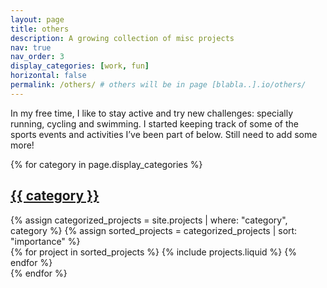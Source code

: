 ```yaml
---
layout: page
title: others
description: A growing collection of misc projects
nav: true
nav_order: 3
display_categories: [work, fun]
horizontal: false
permalink: /others/ # others will be in page [blabla..].io/others/
---
```


In my free time, I like to stay active and try new challenges: specially running, cycling and swimming. I started keeping track of some of the sports events and activities I’ve been part of below.
Still need to add some more!

<!-- pages/projects.md -->
<div class="projects">

  <!-- Display categorized projects -->

{% for category in page.display_categories %}
<a id="{{ category }}" href=".#{{ category }}">
<h2 class="category">{{ category }}</h2>
</a>
{% assign categorized_projects = site.projects | where: "category", category %}
{% assign sorted_projects = categorized_projects | sort: "importance" %}
<!-- Generate cards for each project -->
<div class="row row-cols-1 row-cols-md-3">
{% for project in sorted_projects %}
{% include projects.liquid %}
{% endfor %}
</div>
{% endfor %}

</div>
